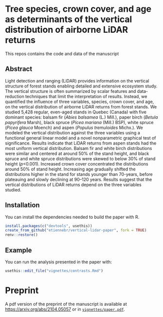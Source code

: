 
# Tree species, crown cover, and age as determinants of the vertical distribution of airborne LiDAR returns

This repos contains the code and data of the manuscript


## Abstract 

Light detection and ranging (LiDAR) provides information on the vertical structure of forest stands enabling detailed and extensive ecosystem study. 
The vertical structure is often summarized by scalar features and data-reduction techniques that limit the interpretation of results. 
Instead, we quantified the influence of three variables, species, crown cover, and age, on the vertical distribution of airborne LiDAR returns from forest stands.
We studied 5,428 regular, even-aged stands in Quebec (Canada) with five dominant species: balsam fir (*Abies balsamea* (L.) Mill.), paper birch (*Betula papyrifera* Marsh), black spruce (*Picea mariana* (Mill.) BSP), white spruce (*Picea glauca* Moench) and aspen (*Populus tremuloides* Michx.). 
We modeled the vertical distribution against the three variables using a functional general linear model and a novel nonparametric graphical test of significance.
Results indicate that LiDAR returns from aspen stands had the most uniform vertical distribution. 
Balsam fir and white birch distributions were similar and centered at around 50% of the stand height, and black spruce and white spruce distributions were skewed to below 30% of stand height ($p$<0.001). 
Increased crown cover concentrated the distributions around 50% of stand height.
Increasing age gradually shifted the distributions higher in the stand for stands younger than 70-years, before plateauing and slowly declining at 90–120 years.
Results suggest that the vertical distributions of LiDAR returns depend on the three variables studied.

## Installation

You can install the dependencies needed to build the paper with R. 

``` r
install.packages(c("devtools", usethis))
create_from_github("etiennebr/vertical-lidar-paper", fork = TRUE) 
renv::restore()
```

## Example

You can run the analysis presented in the paper with:

``` r
usethis::edit_file("vignettes/contrasts.Rmd")
```

# Preprint

A pdf version of the preprint of the manuscript is available at https://arxiv.org/abs/2104.05057 or in [`vignettes/paper.pdf`](vignettes/paper.pdf).
